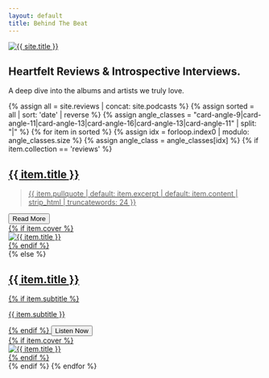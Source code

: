 ```yaml
---
layout: default
title: Behind The Beat
---
```

<main id="site-main" class="site-main">
  <section class="hero px-4 md:px-6 py-8 md:py-12">
    <div class="hero-logo">
      <a href="{{ '/' | relative_url }}" aria-label="Home" class="logo-pulse">
        <img src="{{ '/assets/images/btb-logo-clean.png' | relative_url }}" alt="{{ site.title }}" />
      </a>
    </div>
    <div class="max-w-2xl">
      <h1 class="text-3xl md:text-5xl font-heading leading-tight text-purple-darkest">Heartfelt Reviews & Introspective Interviews.</h1>
      <p class="mt-3 md:mt-4 text-base md:text-lg text-purple-dark">A deep dive  into the albums and artists we truly love.</p>
    </div>
  </section>

  <section class="px-4 md:px-6">
    <div class="post-list">
      {% assign all = site.reviews | concat: site.podcasts %}
      {% assign sorted = all | sort: 'date' | reverse %}
      {% assign angle_classes = "card-angle-9|card-angle-11|card-angle-13|card-angle-16|card-angle-13|card-angle-11" | split: "|" %}
      {% for item in sorted %}
      {% assign idx = forloop.index0 | modulo: angle_classes.size %}
      {% assign angle_class = angle_classes[idx] %}
      {% if item.collection == 'reviews' %}
      <a class="post-card card-frame {{ angle_class }} card-review" href="{{ item.url | relative_url }}" data-vt-link data-vt-name="{{ item.url | slugify }}">
        <div class="card-inner">
          <h2 class="card-title" data-vt-title style="view-transition-name: title-{{ item.url | slugify }}">{{ item.title }}</h2>
          <div class="card-bottom">
            <div class="card-left">
              <blockquote class="card-quote">{{ item.pullquote | default: item.excerpt | default: item.content | strip_html | truncatewords: 24 }}</blockquote>
              <span class="card-actions"><button type="button" class="btn-trapezoid btn-action btn-read" data-vt-action>Read More</button></span>
            </div>
            <div class="card-right">
              {% if item.cover %}
              <div class="card-image card-image-square" data-vt-image>
                <img src="{{ item.cover | relative_url }}" alt="{{ item.title }}" loading="lazy" style="view-transition-name: cover-{{ item.url | slugify }}" />
              </div>
              {% endif %}
            </div>
          </div>
        </div>
      </a>
      {% else %}
      <a class="post-card card-frame {{ angle_class }} card-podcast" href="{{ item.url | relative_url }}" data-vt-link data-vt-name="{{ item.url | slugify }}">
        <div class="card-inner">
          <div class="card-left">
            <h2 class="card-title" data-vt-title style="view-transition-name: title-{{ item.url | slugify }}">{{ item.title }}</h2>
            {% if item.subtitle %}<p class="card-sub">{{ item.subtitle }}</p>{% endif %}
            <span class="card-actions"><button type="button" class="btn-trapezoid btn-action btn-listen" data-vt-action>Listen Now</button></span>
          </div>
          <div class="card-right">
            {% if item.cover %}
            <div class="card-image card-image-portrait" data-vt-image>
              <img src="{{ item.cover | relative_url }}" alt="{{ item.title }}" loading="lazy" style="view-transition-name: cover-{{ item.url | slugify }}" />
            </div>
            {% endif %}
          </div>
        </div>
      </a>
      {% endif %}
      {% endfor %}
    </div>
  </section>
</main>

